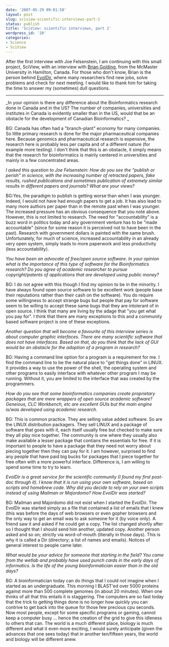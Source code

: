 ```yaml
---
date: '2007-05-29 09:01:58'
layout: post
slug: sciview-scientific-interviews-part-2
status: publish
title: 'SciView: scientific interviews, part 2'
wordpress_id: '20'
categories:
- Science
- SciView
---
```


After the first interview with Joe Felsenstein, I am continuing with this small project, SciView, with an interview with [Brian Golding](http://helix.biology.mcmaster.ca/), from the McMaster University in Hamilton, Canada. For those who don't know, Brian is the person behind [EvolDir](http://evol.mcmaster.ca/brian/evoldir.html), where many researchers find new jobs, solve problems and check for next meeting.
I would like to thank him for taking the time to answer my (sometimes) dull questions.
  
  
  

--------------------------------------------------------------------------
_In your opinion is there any difference about the Bioinformatics research done in Canada and in the US? The number of companies, universities and institutes in Canada is evidently smaller than in the US, would that be an obstacle for the development of Canadian Bioinformatics? _

BG: Canada has often had a "branch-plant" economy for many companies. So little primary research is done for the major pharmaceutical companies here. Because genomics and pharmaceutical research is expensive, the research here is probably less per capita and of a different nature (for example more testing).  I don't think that this is an obstacle, it simply means that the research for bioinformatics is mainly centered in universities and mainly in a few concentrated areas.

_I asked this question to Joe Felsenstein: How do you see the "publish or perish" in science, with the increasing number of retracted papers, fake results, rushed publications and sometimes publication of extremely similar results in different papers and journals? What are your views?_

BG:Yes, the paradigm to publish is getting worse than when I was younger. Indeed, I would not have had enough papers to get a job.  It has also lead to many more authors per paper than in the remote past when I was younger. The increased pressure has an obvious consequence that you note above. However, this is not limited to research. The need for "accountability" is a buzz word in politics today and any government venture has to be "made accountable" (since for some reason it is perceived not to have been in the past).  Research with government dollars is painted with the same brush. Unfortunately, for much of science, increased accountability in an already very open system, simply leads to more paperwork and less productivity (less accountability).

_You have been an advocate of free/open source software. In your opinion what is the importance of this type of software for the Bioinformatics research? Do you agree of academic researcher to pursue copyright/patents of applications that are developed using public money?_

BG: I do not agree with this though I find my opinion to be in the minority. I have always found open source software to be excellent work (people base their reputations rather than their cash on the software). You do require some willingness to accept strange bugs but people that pay for software seem to be willing to accept these same bugs that they are intolerant of in open source. I think that many are living by the adage that "you get what you pay for". I think that there are many exceptions to this and a community based software project is one of these exceptions.

_Another question that will become a favourite of this interview series is about computer graphic interfaces. There are many scientific software that does not have interfaces. Based on that, do you think that the lack of GUI would be an obstacle for the adoption of a program in research?_

BG: Having a command line option for a program is a requirement for me. I find the command line to be the natural place to "get things done" in LINUX. It provides a way to use the power of the shell, the operating system and other programs to easily interface with whatever other program I may be running. Without it, you are limited to the interface that was created by the programmers.

_How do you see that some bioinformatics companies create proprietary packages that are mere wrappers of open source academic software? Geneious, CLC Workbench, etc are excellent GUIs but the main engine is/was developed using academic research._

BG: This is common practice. They are selling value added software. So are the LINUX distribution packagers. They sell LINUX and a package of software that goes with it, each itself usually free but checked to make sure they all play nice together. The community is one where they usually also make available a lesser package that contians the essentials for free.  If it is important to people to have a package that they need not worry about piecing together then they can pay for it. I am however, surprised to find  any people that have paid big bucks for packages that I piece together for free often with a more powerful interface. Difference is, I am willing to spend some time to try to learn.

_EvolDir is a great service for the scientific community (I found my first post-doc through it). I know that it is run using your own software, based on scripts and homebrew code. Why did you decide to rely on your own scripts instead of using Mailman or Majordomo? How EvolDir was started?_

BG: Mailman and Majordomo did not exist when I started the EvolDir. The EvolDir was started simply as a file that contained a list of emails that I knew (this was before the days of web browsers or even gopher browsers and the only way to get an email was to ask someone for it (by voice only). A friend saw it and asked if he could get a copy. The list changed shortly after so I thought that I should send him another, updated copy.  Another person asked and so on; strictly via word-of-mouth (literally in those days). This is why it is called a Dir (directory; a list of names and emails). Notices of general interest to people came later. 

_What would be your advice for someone that starting in the field? You came from the wetlab and probably have used punch cards in the early days of informatics. Is the life of the young bioinformatician easier than in the old days?_

BG: A bioinformatician today can do things that I could not imagine when I started as an undergraduate.  This morning I BLAST'ed over 5000 proteins against more than 500 complete genomes (in about 20 minutes). When one thinks of all that this entails it is staggering. The computers are so fast today that the trick to getting things done is no longer how quickly you can contrive to get back into the queue for those few precious cpu seconds. Now most people, except for some specific programs or gaming, cannot keep a computer busy ... hence the creation of the grid to give this idleness to others that can.  The world is a much different place, biology is much different and what it even more exciting, I would surely anticipate (given the advances that one sees today) that in another ten/fifteen years, the world and biology will be different anew.

